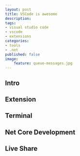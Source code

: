 ```yaml
---
layout: post
title: VSCode is awesome
description: 
tags: 
- visual studio code
- vscode
- extensions
categories: 
- tools
- .net
published: false
image:
    feature: queue-messages.jpg
---
```


## Intro

## Extension

## Terminal

## Net Core Development

## Live Share